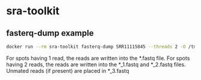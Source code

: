 # sra-toolkit

## fasterq-dump example

```sh
docker run --rm sra-toolkit fasterq-dump SRR11115845 --threads 2 -O /tmp
```

For spots having 1 read, the reads are written into the *.fastq file. For spots
having 2 reads, the reads are written into the *_1.fastq and *_2.fastq files.
Unmated reads (if present) are placed in *_3.fastq